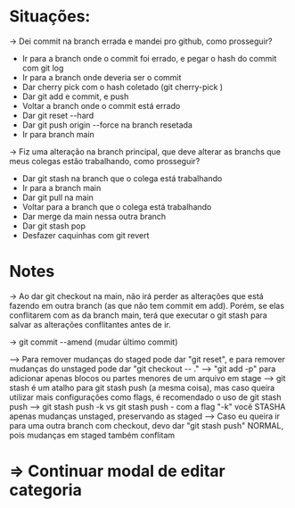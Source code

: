 # Situações:

-> Dei commit na branch errada e mandei pro github, como prosseguir?
   - Ir para a branch onde o commit foi errado, e pegar o hash do commit com git log
   - Ir para a branch onde deveria ser o commit
   - Dar cherry pick com o hash coletado (git cherry-pick <hash>)
   - Dar git add e commit, e push
   - Voltar a branch onde o commit está errado
   - Dar git reset --hard <hash>
   - Dar git push origin <branch-errada> --force na branch resetada
   - Ir para branch main

-> Fiz uma alteração na branch principal, que deve alterar as branchs que meus colegas estão trabalhando, como prosseguir?
   - Dar git stash na branch que o colega está trabalhando
   - Ir para a branch main
   - Dar git pull na main
   - Voltar para a branch que o colega está trabalhando
   - Dar merge da main nessa outra branch
   - Dar git stash pop
   - Desfazer caquinhas com git revert

# Notes

-> Ao dar git checkout na main, não irá perder as alterações que está fazendo em outra branch (as que não tem commit em add). Porém, se elas conflitarem com as da branch main, terá que executar o git stash para salvar as alterações conflitantes antes de ir.

-> git commit --amend (mudar último commit)

--> Para remover mudanças do staged pode dar "git reset", e para remover mudanças do unstaged pode dar "git checkout -- ."
--> "git add -p" para adicionar apenas blocos ou partes menores de um arquivo em stage
--> git stash é um atalho para git stash push (a mesma coisa), mas caso queira utilizar mais configurações como flags, é recomendado o uso de git stash push
--> git stash push -k vs git stash push - com a flag "-k" você STASHA apenas mudanças unstaged, preservando as staged
--> Caso eu queira ir para uma outra branch com checkout, devo dar "git stash push" NORMAL, pois mudanças em staged também conflitam

# => Continuar modal de editar categoria